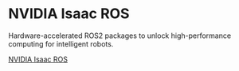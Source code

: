 # NVIDIA Isaac ROS

Hardware-accelerated ROS2 packages to unlock high-performance computing for intelligent robots.

[NVIDIA Isaac ROS](https://developer.nvidia.com/isaac-ros-gems)

